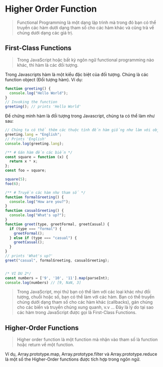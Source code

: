 # Higher Order Function

> Functional Programming là một dạng lập trình mà trong đó bạn có thể truyền các hàm dưới dạng tham số cho các hàm khác và cũng trả về chúng dưới dạng các giá trị.

## First-Class Functions

> Trong JavaScript hoặc bất kỳ ngôn ngữ functional programming nào khác, thì hàm là các đối tượng.

Trong Javascripts hàm là một kiểu đặc biệt của đối tượng. Chúng là các function object (Đối tượng hàm). Ví dụ:

```js
function greeting() {
  console.log("Hello World");
}
// Invoking the function
greeting(); // prints 'Hello World'
```

Để chứng minh hàm là đối tượng trong Javascript, chúng ta có thể làm như sau:

```js
// Chúng ta có thể thêm các thuộc tính đến hàm giống như làm với object
greeting.lang = "English";
// Prints 'English'
console.log(greeting.lang);
```

```js
/** # Gán hàm đến các biến */
const square = function (x) {
  return x * x;
};
const foo = square;

square(5);
foo(6);
```


```js
/** # Truyền các hàm như tham số */
function formalGreeting() {
  console.log("How are you?");
}
function casualGreeting() {
  console.log("What's up?");
}
function greet(type, greetFormal, greetCasual) {
  if (type === "formal") {
    greetFormal();
  } else if (type === "casual") {
    greetCasual();
  }
}
// prints 'What's up?'
greet("casual", formalGreeting, casualGreeting);


/* VI DU 2*/
const numbers = ['9', '10', '11'].map(parseInt);
console.log(numbers) // [9, NaN, 3]
```
> Trong JavaScript, mọi thứ bạn có thể làm với các loại khác như đối tượng, chuỗi hoặc số, bạn có thể làm với các hàm. Bạn có thể truyền chúng dưới dạng tham số cho các hàm khác (callbacks), gán chúng cho các biến và truyền chúng xung quanh, v.v ... Đây là lý do tại sao các hàm trong JavaScript được gọi là First-Class Functions.

## Higher-Order Functions

> Higher order function là một function mà nhận vào tham số là function hoặc return về một function.

Ví dụ, Array.prototype.map, Array.prototype.filter và Array.prototype.reduce là một số the Higher-Order functions được tích hợp trong ngôn ngữ.
